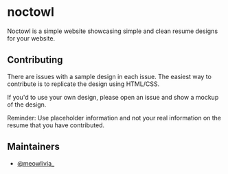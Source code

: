# noctowl

Noctowl is a simple website showcasing simple and clean resume designs for your website.

## Contributing
There are issues with a sample design in each issue. The easiest way to contribute is to replicate the design using HTML/CSS. 

If you'd to use your own design, please open an issue and show a mockup of the design.

Reminder: Use placeholder information and not your real information on the resume that you have contributed.


## Maintainers
* [@meowlivia_](https://twitter.com/meowlivia_)

